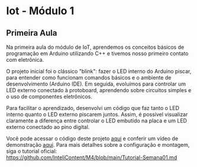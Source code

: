 # Iot - Módulo 1

## Primeira Aula
Na primeira aula do módulo de IoT, aprendemos os conceitos básicos de programação em Arduino utilizando C++ e tivemos nosso primeiro contato com eletrônica.

O projeto inicial foi o clássico "blink": fazer o LED interno do Arduino piscar, para entender como funcionam comandos básicos e o ambiente de desenvolvimento (Arduino IDE). Em seguida, evoluímos para controlar um LED externo conectado à protoboard, aprendendo sobre circuitos simples e o uso de componentes eletrônicos.

Para facilitar o aprendizado, desenvolvi um código que faz tanto o LED interno quanto o LED externo piscarem juntos. Assim, é possível visualizar claramente a diferença entre controlar o LED embutido na placa e um LED externo conectado ao pino digital.

Você pode acessar o código deste projeto [aqui](Aula1/piscando.ino) e conferir um vídeo de demonstração [aqui](Aula1/ponderada.mp4). Para mais detalhes sobre a configuração e montagem, siga o tutorial oficial: https://github.com/InteliContent/M4/blob/main/Tutorial-Semana01.md
